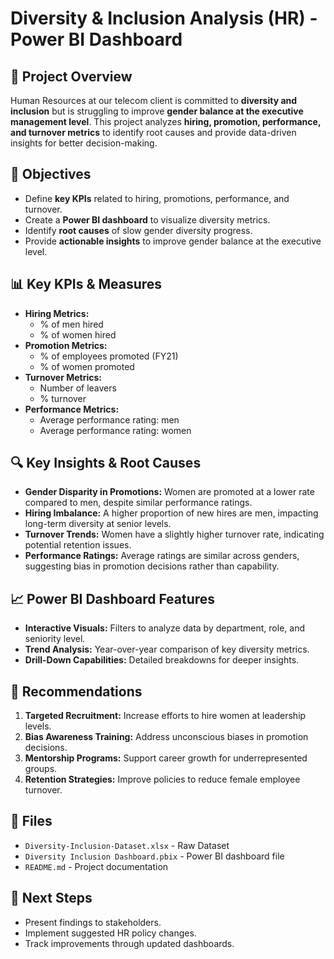 # Diversity & Inclusion Analysis (HR) - Power BI Dashboard

## 📌 Project Overview
Human Resources at our telecom client is committed to **diversity and inclusion** but is struggling to improve **gender balance at the executive management level**. This project analyzes **hiring, promotion, performance, and turnover metrics** to identify root causes and provide data-driven insights for better decision-making.

## 🎯 Objectives
- Define **key KPIs** related to hiring, promotions, performance, and turnover.
- Create a **Power BI dashboard** to visualize diversity metrics.
- Identify **root causes** of slow gender diversity progress.
- Provide **actionable insights** to improve gender balance at the executive level.

## 📊 Key KPIs & Measures
- **Hiring Metrics:**
  - % of men hired
  - % of women hired
- **Promotion Metrics:**
  - % of employees promoted (FY21)
  - % of women promoted
- **Turnover Metrics:**
  - Number of leavers
  - % turnover
- **Performance Metrics:**
  - Average performance rating: men
  - Average performance rating: women

## 🔍 Key Insights & Root Causes
- **Gender Disparity in Promotions:** Women are promoted at a lower rate compared to men, despite similar performance ratings.
- **Hiring Imbalance:** A higher proportion of new hires are men, impacting long-term diversity at senior levels.
- **Turnover Trends:** Women have a slightly higher turnover rate, indicating potential retention issues.
- **Performance Ratings:** Average ratings are similar across genders, suggesting bias in promotion decisions rather than capability.

## 📈 Power BI Dashboard Features
- **Interactive Visuals:** Filters to analyze data by department, role, and seniority level.
- **Trend Analysis:** Year-over-year comparison of key diversity metrics.
- **Drill-Down Capabilities:** Detailed breakdowns for deeper insights.

## 📢 Recommendations
1. **Targeted Recruitment:** Increase efforts to hire women at leadership levels.
2. **Bias Awareness Training:** Address unconscious biases in promotion decisions.
3. **Mentorship Programs:** Support career growth for underrepresented groups.
4. **Retention Strategies:** Improve policies to reduce female employee turnover.

## 📂 Files
- `Diversity-Inclusion-Dataset.xlsx` - Raw Dataset
- `Diversity Inclusion Dashboard.pbix` - Power BI dashboard file
- `README.md` - Project documentation

## 🚀 Next Steps
- Present findings to stakeholders.
- Implement suggested HR policy changes.
- Track improvements through updated dashboards.

